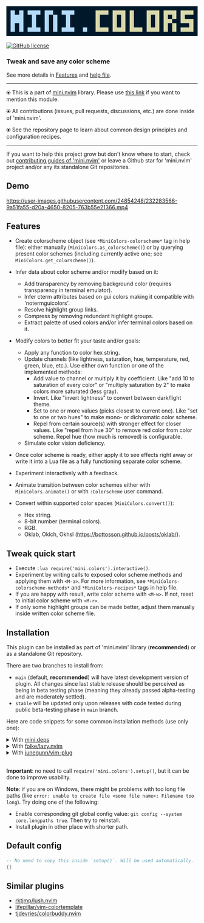 <div align="center"> <img src="https://github.com/echasnovski/media/blob/main/mini.nvim/logo-2/logo-colors_readme.png" alt="mini.colors"/> </div>

<!-- badges: start -->
[![GitHub license](https://badgen.net/github/license/echasnovski/mini.nvim)](https://github.com/echasnovski/mini.nvim/blob/main/LICENSE)
<!-- badges: end -->

### Tweak and save any color scheme

See more details in [Features](#features) and [help file](doc/mini-colors.txt).

---

⦿ This is a part of [mini.nvim](https://github.com/echasnovski/mini.nvim) library. Please use [this link](https://github.com/echasnovski/mini.nvim/blob/main/readmes/mini-colors.md) if you want to mention this module.

⦿ All contributions (issues, pull requests, discussions, etc.) are done inside of 'mini.nvim'.

⦿ See the repository page to learn about common design principles and configuration recipes.

---

If you want to help this project grow but don't know where to start, check out [contributing guides of 'mini.nvim'](https://github.com/echasnovski/mini.nvim/blob/main/CONTRIBUTING.md) or leave a Github star for 'mini.nvim' project and/or any its standalone Git repositories.

## Demo

https://user-images.githubusercontent.com/24854248/232283566-9a51fa55-d20a-4650-8205-763b55e21366.mp4

## Features

- Create colorscheme object (see `*MiniColors-colorscheme*` tag in help file): either manually (`MiniColors.as_colorscheme()`) or by querying present color schemes (including currently active one; see `MiniColors.get_colorscheme()`).

- Infer data about color scheme and/or modify based on it:
    - Add transparency by removing background color (requires transparency in terminal emulator).
    - Infer cterm attributes based on gui colors making it compatible with 'notermguicolors'.
    - Resolve highlight group links.
    - Compress by removing redundant highlight groups.
    - Extract palette of used colors and/or infer terminal colors based on it.

- Modify colors to better fit your taste and/or goals:
    - Apply any function to color hex string.
    - Update channels (like lightness, saturation, hue, temperature, red, green, blue, etc.).
      Use either own function or one of the implemented methods:
        - Add value to channel or multiply it by coefficient. Like "add 10 to saturation of every color" or "multiply saturation by 2" to make colors more saturated (less gray).
        - Invert. Like "invert lightness" to convert between dark/light theme.
        - Set to one or more values (picks closest to current one). Like "set to one or two hues" to make mono- or dichromatic color scheme.
        - Repel from certain source(s) with stronger effect for closer values. Like "repel from hue 30" to remove red color from color scheme. Repel hue (how much is removed) is configurable.
    - Simulate color vision deficiency.

- Once color scheme is ready, either apply it to see effects right away or write it into a Lua file as a fully functioning separate color scheme.

- Experiment interactively with a feedback.

- Animate transition between color schemes either with `MiniColors.animate()` or with `:Colorscheme` user command.

- Convert within supported color spaces (`MiniColors.convert()`):
    - Hex string.
    - 8-bit number (terminal colors).
    - RGB.
    - Oklab, Oklch, Okhsl (https://bottosson.github.io/posts/oklab/).

## Tweak quick start

- Execute `:lua require('mini.colors').interactive()`.
- Experiment by writing calls to exposed color scheme methods and applying them with `<M-a>`. For more information, see `*MiniColors-colorscheme-methods*` and `*MiniColors-recipes*` tags in help file.
- If you are happy with result, write color scheme with `<M-w>`. If not, reset to initial color scheme with `<M-r>`.
- If only some highlight groups can be made better, adjust them manually inside written color scheme file.

## Installation

This plugin can be installed as part of 'mini.nvim' library (**recommended**) or as a standalone Git repository.

There are two branches to install from:

- `main` (default, **recommended**) will have latest development version of plugin. All changes since last stable release should be perceived as being in beta testing phase (meaning they already passed alpha-testing and are moderately settled).
- `stable` will be updated only upon releases with code tested during public beta-testing phase in `main` branch.

Here are code snippets for some common installation methods (use only one):

<details>
<summary>With <a href="https://github.com/echasnovski/mini.nvim/blob/main/readmes/mini-deps.md">mini.deps</a></summary>
<table>
    <thead>
        <tr>
            <th>Github repo</th>
            <th>Branch</th> <th>Code snippet</th>
        </tr>
    </thead>
    <tbody>
        <tr>
            <td rowspan=2>'mini.nvim' library</td> <td>Main</td> <td rowspan=2><i>Follow recommended 'mini.deps' installation</i></td>
        </tr>
        <tr>
            <td>Stable</td>
        </tr>
        <tr>
            <td rowspan=2>Standalone plugin</td> <td>Main</td> <td><code>add('echasnovski/mini.colors')</code></td>
        </tr>
        <tr>
            <td>Stable</td> <td><code>add({ source = 'echasnovski/mini.colors', checkout = 'stable' })</code></td>
        </tr>
    </tbody>
</table>
</details>

<details>
<summary>With <a href="https://github.com/folke/lazy.nvim">folke/lazy.nvim</a></summary>
<table>
    <thead>
        <tr>
            <th>Github repo</th>
            <th>Branch</th> <th>Code snippet</th>
        </tr>
    </thead>
    <tbody>
        <tr>
            <td rowspan=2>'mini.nvim' library</td>
            <td>Main</td> <td><code>{ 'echasnovski/mini.nvim', version = false },</code></td>
        </tr>
        <tr>
            <td>Stable</td> <td><code>{ 'echasnovski/mini.nvim', version = '*' },</code></td>
        </tr>
        <tr>
            <td rowspan=2>Standalone plugin</td>
            <td>Main</td> <td><code>{ 'echasnovski/mini.colors', version = false },</code></td>
        </tr>
        <tr>
            <td>Stable</td> <td><code>{ 'echasnovski/mini.colors', version = '*' },</code></td>
        </tr>
    </tbody>
</table>
</details>

<details>
<summary>With <a href="https://github.com/junegunn/vim-plug">junegunn/vim-plug</a></summary>
<table>
    <thead>
        <tr>
            <th>Github repo</th>
            <th>Branch</th> <th>Code snippet</th>
        </tr>
    </thead>
    <tbody>
        <tr>
            <td rowspan=2>'mini.nvim' library</td>
            <td>Main</td> <td><code>Plug 'echasnovski/mini.nvim'</code></td>
        </tr>
        <tr>
            <td>Stable</td> <td><code>Plug 'echasnovski/mini.nvim', { 'branch': 'stable' }</code></td>
        </tr>
        <tr>
            <td rowspan=2>Standalone plugin</td> <td>Main</td> <td><code>Plug 'echasnovski/mini.colors'</code></td>
        </tr>
        <tr>
            <td>Stable</td> <td><code>Plug 'echasnovski/mini.colors', { 'branch': 'stable' }</code></td>
        </tr>
    </tbody>
</table>
</details>

<br>

**Important**: no need to call `require('mini.colors').setup()`, but it can be done to improve usability.

**Note**: if you are on Windows, there might be problems with too long file paths (like `error: unable to create file <some file name>: Filename too long`). Try doing one of the following:
- Enable corresponding git global config value: `git config --system core.longpaths true`. Then try to reinstall.
- Install plugin in other place with shorter path.

## Default config

```lua
-- No need to copy this inside `setup()`. Will be used automatically.
{}
```

## Similar plugins

- [rktjmp/lush.nvim](https://github.com/rktjmp/lush.nvim)
- [lifepillar/vim-colortemplate](https://github.com/lifepillar/vim-colortemplate)
- [tjdevries/colorbuddy.nvim](https://github.com/tjdevries/colorbuddy.nvim)
